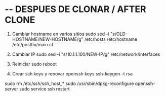 # -- DESPUES DE CLONAR / AFTER CLONE

1) Cambiar hostname en varios sitios
sudo sed -i "s/OLD-HOSTNAME/NEW-HOSTNAME/g" /etc/hosts /etc/hostname /etc/postfix/main.cf

2) Cambiar IP
sudo sed -i "s/10.1.1.100/NEW-IP/g" /etc/network/interfaces

3) Reiniciar
sudo reboot

4) Crear ssh keys y renovar openssh keys
ssh-keygen -t rsa

sudo rm /etc/ssh/ssh_host_*
sudo /usr/sbin/dpkg-reconfigure openssh-server
sudo service ssh restart